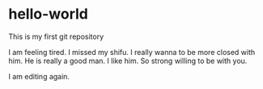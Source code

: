 # hello-world
This is my first git repository

I am feeling tired. I missed my shifu. I really wanna to be more closed with him. He is really a good man. I like him.
So strong willing to be with you.

I am editing again.
